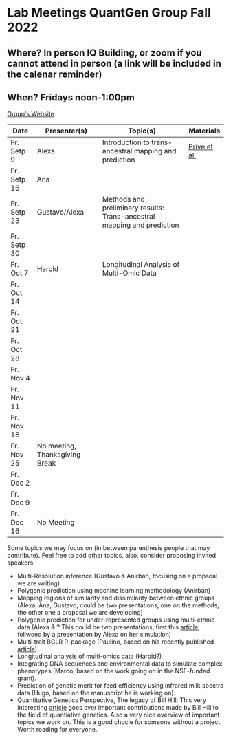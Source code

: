 # Lab Meetings QuantGen Group Fall 2022
## Where? In person IQ Building, or zoom if you cannot attend in person (a link will be included in the calenar reminder)

## When? Fridays noon-1:00pm

[Group's Website](http://quantgen.github.io/)

| Date             | Presenter(s)     |  Topic(s)        |  Materials    |
| ---------------  | ---------------- | ---------------- | ------------- |
|   Fr. Setp 9  |         Alexa       |   Introduction to trans-ancestral mapping and prediction     |      [Prive et al.](https://pubmed.ncbi.nlm.nih.gov/34995502/)         |
|   Fr. Setp 16  |         Ana       |            |               |
|   Fr. Setp 23  |       Gustavo/Alexa         |    Methods and preliminary results: Trans-ancestral mapping and prediction        |              |
|   Fr. Setp 30 |                |            |               |
|   Fr. Oct 7 |Harold                |   Longitudinal Analysis of Multi-Omic Data         |               |
|   Fr. Oct 14 |                |            |               |   
|   Fr. Oct 21 |                |            |               |   
|   Fr. Oct 28 |                |            |               |   
|   Fr. Nov 4 |                |            |               |   
|   Fr. Nov 11 |                |            |               |   
|   Fr. Nov 18 |                |            |               |   
|   Fr. Nov 25 |    No meeting, Thanksgiving Break             |   
|   Fr. Dec 2 |                |            |               | 
|   Fr. Dec 9 |                |            |               | 
|   Fr. Dec 16 |           No Meeting     | 


Some topics we may focus on (in between parenthesis people that may contribute). Feel free to add other topics, also, consider proposing invited speakers.

  - Multi-Resolution inference (Gustavo & Anirban, focusing on a propsoal we are writing)
  - Polygenic prediction using machine learning methodology (Anirban)
  - Mapping regions of similarity and dissimilarity between ethnic groups (Alexa, Ana, Gustavo, could be two presentations, one on the methods, the other one a proposal we are developing)
  - Polygenic prediction for  under-represented groups using multi-ethnic data (Alexa & ? This could be two presentations, first this [article](https://pubmed.ncbi.nlm.nih.gov/34995502/), follwoed by a presentation by Alexa on her simulation)
  - Multi-trait BGLR R-package (Paulino, based on his recently published [article](https://academic.oup.com/genetics/advance-article/doi/10.1093/genetics/iyac112/6655691)).
  - Longitudinal analysis of multi-omics data (Harold?)
  - Integrating DNA sequences and environmental data to simulate complex phenotypes (Marco, based on the work going on in the NSF-funded grant).
  - Prediction of genetic merit for feed efficiency using infrared milk spectra data (Hugo, based on the manuscript he is working on).
  - Quantitative Genetics Perspective, The legacy of Bill Hill. This very interesting [article](https://pubmed.ncbi.nlm.nih.gov/35817969/) goes over important contributions made by Bill Hill to the field of quantiative genetics. Also a very nice overview of important topics we work on. This is a good chocie for someone without a project. Worth reading for everyone.
  
  
  
